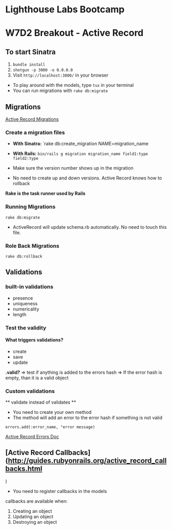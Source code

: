 # Lighthouse Labs Bootcamp

# W7D2 Breakout - Active Record

## To start Sinatra

1.  `bundle install`
2.  `shotgun -p 3000 -o 0.0.0.0`
3.  Visit `http://localhost:3000/` in your browser

* To play around with the models, type `tux` in your terminal
* You can run migrations with `rake db:migrate`

## Migrations

[Active Record Migrations](http://guides.rubyonrails.org/active_record_migrations.html)

### Create a migration files

* **With Sinatra:**
  `rake db:create_migration NAME=migration_name

* **With Rails:**
  `bin/rails g migration migration_name field1:type field2:type`

* Make sure the version number shows up in the migration
* No need to create up and down versions. Active Record knows how to rollback

**Rake is the task runner used by Rails**

### Running Migrations

`rake db:migrate`

* ActiveRecord will update schema.rb automatically. No need to touch this file.

### Role Back Migrations

`rake db:rollback`

## Validations

### built-in validations

* presence
* uniqueness
* numericality
* length

### Test the validity

#### What triggers validations?

* create
* save
* update

**.valid?**
=> test if anything is added to the errors hash
=> If the error hash is empty, than it is a valid object

### Custom validations

** validate instead of validates **

* You need to create your own method
* The method will add an error to the error hash if something is not valid

`errors.add(:error_name, "error message)`

[Active Record Errors Doc](http://guides.rubyonrails.org/active_record_validations.html#working-with-validation-errors)

## [Active Record Callbacks](http://guides.rubyonrails.org/active_record_callbacks.html

)

* You need to register callbacks in the models

callbacks are available when:

1.  Creating an object
2.  Updating an object
3.  Destroying an object
